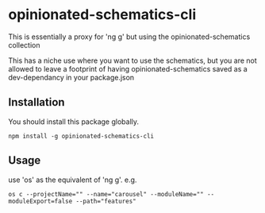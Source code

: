 # opinionated-schematics-cli

This is essentially a proxy for 'ng g' but using the opinionated-schematics collection

This has a niche use where you want to use the schematics, but you are not allowed to leave a footprint of having opinionated-schematics saved as a dev-dependancy in your package.json

## Installation
You should install this package globally.

```npm install -g opinionated-schematics-cli```

## Usage

use 'os' as the equivalent of 'ng g'. e.g.

`os c --projectName="" --name="carousel" --moduleName="" --moduleExport=false --path="features"`
